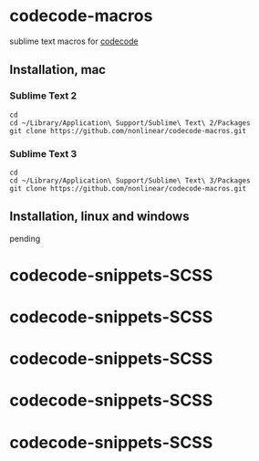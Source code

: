 # codecode-macros

sublime text macros for [codecode](http://www.nonlinear.nyc/codecode)

## Installation, mac

### Sublime Text 2
```
cd
cd ~/Library/Application\ Support/Sublime\ Text\ 2/Packages
git clone https://github.com/nonlinear/codecode-macros.git
```

### Sublime Text 3
```
cd
cd ~/Library/Application\ Support/Sublime\ Text\ 3/Packages
git clone https://github.com/nonlinear/codecode-macros.git
```

## Installation, linux and windows

pending
# codecode-snippets-SCSS
# codecode-snippets-SCSS
# codecode-snippets-SCSS
# codecode-snippets-SCSS
# codecode-snippets-SCSS
